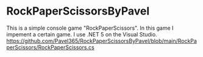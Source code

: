 # RockPaperScissorsByPavel
This is a simple console game "RockPaperScissors".
In this game I impement a certain game.
I use .NET 5 on the Visual Studio.
https://github.com/Pavel365/RockPaperScissorsByPavel/blob/main/RockPaperScissors/RockPaperScissors.cs